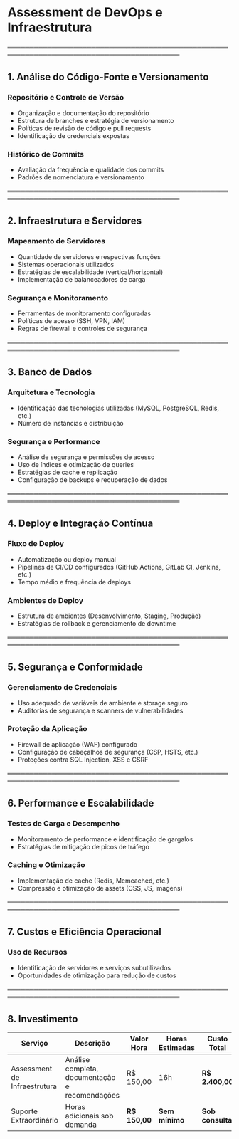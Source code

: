 # Assessment de DevOps e Infraestrutura

═════════════════════════════════════════════════════════════════════════════════════════
## 1. Análise do Código-Fonte e Versionamento

### Repositório e Controle de Versão
- Organização e documentação do repositório
- Estrutura de branches e estratégia de versionamento
- Políticas de revisão de código e pull requests
- Identificação de credenciais expostas

### Histórico de Commits
- Avaliação da frequência e qualidade dos commits
- Padrões de nomenclatura e versionamento

═════════════════════════════════════════════════════════════════════════════════════════
## 2. Infraestrutura e Servidores

### Mapeamento de Servidores
- Quantidade de servidores e respectivas funções
- Sistemas operacionais utilizados
- Estratégias de escalabilidade (vertical/horizontal)
- Implementação de balanceadores de carga

### Segurança e Monitoramento
- Ferramentas de monitoramento configuradas
- Políticas de acesso (SSH, VPN, IAM)
- Regras de firewall e controles de segurança

═════════════════════════════════════════════════════════════════════════════════════════

## 3. Banco de Dados

### Arquitetura e Tecnologia
- Identificação das tecnologias utilizadas (MySQL, PostgreSQL, Redis, etc.)
- Número de instâncias e distribuição

### Segurança e Performance
- Análise de segurança e permissões de acesso
- Uso de índices e otimização de queries
- Estratégias de cache e replicação
- Configuração de backups e recuperação de dados

═════════════════════════════════════════════════════════════════════════════════════════

## 4. Deploy e Integração Contínua

### Fluxo de Deploy
- Automatização ou deploy manual
- Pipelines de CI/CD configurados (GitHub Actions, GitLab CI, Jenkins, etc.)
- Tempo médio e frequência de deploys

### Ambientes de Deploy
- Estrutura de ambientes (Desenvolvimento, Staging, Produção)
- Estratégias de rollback e gerenciamento de downtime

═════════════════════════════════════════════════════════════════════════════════════════

## 5. Segurança e Conformidade

### Gerenciamento de Credenciais
- Uso adequado de variáveis de ambiente e storage seguro
- Auditorias de segurança e scanners de vulnerabilidades

### Proteção da Aplicação
- Firewall de aplicação (WAF) configurado
- Configuração de cabeçalhos de segurança (CSP, HSTS, etc.)
- Proteções contra SQL Injection, XSS e CSRF

═════════════════════════════════════════════════════════════════════════════════════════

## 6. Performance e Escalabilidade

### Testes de Carga e Desempenho
- Monitoramento de performance e identificação de gargalos
- Estratégias de mitigação de picos de tráfego

### Caching e Otimização
- Implementação de cache (Redis, Memcached, etc.)
- Compressão e otimização de assets (CSS, JS, imagens)

═════════════════════════════════════════════════════════════════════════════════════════

## 7. Custos e Eficiência Operacional

### Uso de Recursos
- Identificação de servidores e serviços subutilizados
- Oportunidades de otimização para redução de custos

═════════════════════════════════════════════════════════════════════════════════════════

## 8. Investimento

| Serviço                     | Descrição                                          | Valor Hora  | Horas Estimadas | Custo Total  |
|----------------------------|--------------------------------------------------|-------------|----------------|--------------|
| Assessment de Infraestrutura | Análise completa, documentação e recomendações | R$ 150,00   | 16h            | **R$ 2.400,00** |
| Suporte Extraordinário      | Horas adicionais sob demanda                   | **R$ 150,00** | **Sem mínimo** | **Sob consulta** |
